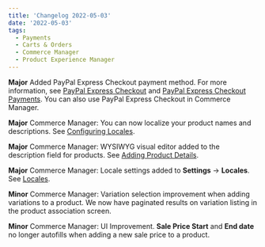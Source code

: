 ```yaml
---
title: 'Changelog 2022-05-03'
date: '2022-05-03'
tags:
  - Payments
  - Carts & Orders
  - Commerce Manager
  - Product Experience Manager
---
```

**Major** Added PayPal Express Checkout payment method. For more information, see [PayPal Express Checkout](/docs/commerce-cloud/payments/payment-gateway/configure-paypal-express-checkout) and [PayPal Express Checkout Payments](/docs/api/payments/update-paypal-express-checkout-gateway). You can also use PayPal Express Checkout in Commerce Manager.

**Major** Commerce Manager: You can now localize your product names and descriptions. See [Configuring Locales](/docs/api/pxm/products/create-product).

**Major** Commerce Manager: WYSIWYG visual editor added to the description field for products. See [Adding Product Details](/docs/commerce-manager/product-experience-manager/Products/add-product-details).

**Major** Commerce Manager:  Locale settings added to **Settings** -> **Locales**. See [Locales](/docs/commerce-manager/product-experience-manager/locales/).

**Minor** Commerce Manager: Variation selection improvement when adding variations to a product. We now have paginated results on variation listing in the product association screen.

**Minor** Commerce Manager: UI Improvement. **Sale Price Start** and **End date** no longer autofills when adding a new sale price to a product.
